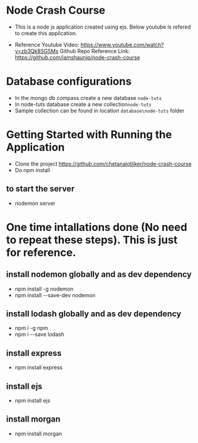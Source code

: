 # Node Crash Course

- This is a node js application created using ejs.
  Below youtube is refered to create this application.

- Reference Youtube Video: https://www.youtube.com/watch?v=zb3Qk8SG5Ms
  Github Repo Reference Link: https://github.com/iamshaunjp/node-crash-course

# Database configurations

- In the mongo db compass create a new database `node-tuts`
- In node-tuts database create a new collection`node-tuts`
- Sample collection can be found in location `database\node-tuts` folder

# Getting Started with Running the Application

- Clone the project https://github.com/chetanalotliker/node-crash-course
- Do npm install

## to start the server

- nodemon server

# One time intallations done (No need to repeat these steps). This is just for reference.

## install nodemon globally and as dev dependency

- npm install -g nodemon
- npm install --save-dev nodemon

## install lodash globally and as dev dependency

- npm i -g npm
- npm i --save lodash

## install express

- npm install express

## install ejs

- npm install ejs

## install morgan

- npm install morgan
